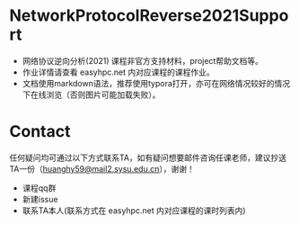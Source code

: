 # NetworkProtocolReverse2021Support
- 网络协议逆向分析(2021) 课程非官方支持材料，project帮助文档等。
- 作业详情请查看 easyhpc.net 内对应课程的课程作业。
- 文档使用markdown语法，推荐使用typora打开，亦可在网络情况较好的情况下在线浏览（否则图片可能加载失败）。

# Contact

任何疑问均可通过以下方式联系TA，如有疑问想要邮件咨询任课老师，建议抄送TA一份（huanghy59@mail2.sysu.edu.cn），谢谢！

- 课程qq群
- 新建issue
- 联系TA本人(联系方式在 easyhpc.net 内对应课程的课时列表内)

